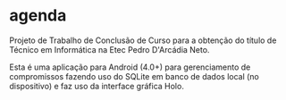 # agenda
Projeto de Trabalho de Conclusão de Curso para a obtenção do título de Técnico em Informática na Etec Pedro D'Arcádia Neto.

Esta é uma aplicação para Android (4.0+) para gerenciamento de compromissos fazendo uso do SQLite em banco de dados local 
(no dispositivo) e faz uso da interface gráfica Holo.
